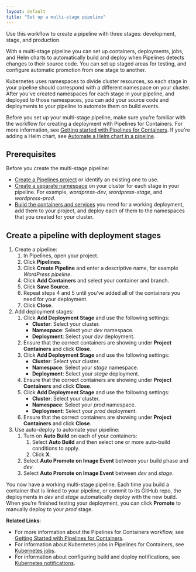 ```yaml
---
layout: default
title: "Set up a multi-stage pipeline"
---
```


Use this workflow to create a pipeline with three stages: development, stage, and production.

With a multi-stage pipeline you can set up containers, deployments, jobs, and Helm charts to automatically build and deploy when Pipelines detects changes to their source code. You can set up staged areas for testing, and configure automatic promotion from one stage to another.

Kubernetes uses namespaces to divide cluster resources, so each stage in your pipeline should correspond with a different namespace on your cluster. After you've created namespaces for each stage in your pipeline, and deployed to those namespaces, you can add your source code and deployments to your pipeline to automate them on build events.

Before you set up your multi-stage pipeline, make sure you’re familiar with the workflow for creating a deployment with Pipelines for Containers. For more information, see [Getting started with Pipelines for Containers](./gs_overview.html). If you're adding a Helm chart, see [Automate a Helm chart in a pipeline](./helm-pipeline.html).

## Prerequisites

Before you create the multi-stage pipeline:
* [Create a Pipelines project](./project.html) or identify an existing one to use.
* [Create a separate namespace](./cluster-namespace.html) on your cluster for each stage in your pipeline. For example, *wordpress-dev*, *wordpress-stage*, and *wordpress-prod*.
* [Build the containers and services](./container.html) you need for a working deployment, add them to your project, and deploy each of them to the namespaces that you created for your cluster.

## Create a pipeline with deployment stages  

1. Create a pipeline:
   1. In Pipelines, open your project. 
   1. Click **Pipelines**.
   1. Click **Create Pipeline** and enter a descriptive name, for example _WordPress pipeline_.
   1. Click **Add Containers** and select your container and branch. 
   1. Click **Save Source**. 
   1. Repeat steps 4 and 5 until you’ve added all of the containers you need for your deployment.
   1. Click **Close**. 
1. Add deployment stages:
   1. Click **Add Deployment Stage** and use the following settings:
      * **Cluster**: Select your cluster.
      * **Namespace**: Select your *dev* namespace.
      * **Deployment**: Select your *dev* deployment.
   1. Ensure that the correct containers are showing under **Project Containers** and click **Close**.
   1. Click **Add Deployment Stage** and use the following settings:
      * **Cluster**: Select your cluster.
      * **Namespace**: Select your *stage* namespace.
      * **Deployment**: Select your *stage* deployment.
   1. Ensure that the correct containers are showing under **Project Containers** and click **Close**.
   1. Click **Add Deployment Stage** and use the following settings:
      * **Cluster**: Select your cluster.
      * **Namespace**: Select your *prod* namespace.
      * **Deployment**: Select your *prod* deployment.
   1. Ensure that the correct containers are showing under **Project Containers** and click **Close**.
1. Use auto-deploy to automate your pipeline:
   1. Turn on **Auto Build** on each of your containers: 
      1. Select **Auto Build** and then select one or more auto-build conditions to apply. 
      1. Click **X**.
   1. Select **Auto Promote on Image Event** between your build phase and *dev*.
   1. Select **Auto Promote on Image Event** between *dev* and *stage*.

You now have a working multi-stage pipeline. Each time you build a container that is linked to your pipeline, or commit to its GitHub repo, the deployments in *dev* and *stage* automatically deploy with the new build. When you’re finished testing your deployment, you can click **Promote** to manually deploy to your *prod* stage.

**Related Links**:
* For more information about the Pipelines for Containers workflow, see [Getting Started with Pipelines for Containers](./gs_overview.html). 
* For information about Kubernetes jobs in Pipelines for Containers, see [Kubernetes jobs](./job.html). 
* For information about configuring build and deploy notifications, see [Kubernetes notifications](./notification.html). 

